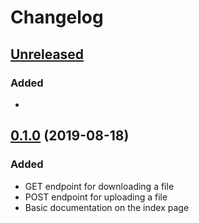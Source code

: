 # Changelog

## [Unreleased]
### Added
-

## [0.1.0] (2019-08-18)
### Added
- GET endpoint for downloading a file
- POST endpoint for uploading a file
- Basic documentation on the index page

[Unreleased]: https://github.com/goupfile/goupfile/compare/0.1.0...HEAD
[0.1.0]: https://github.com/goupfile/goupfile/releases/tag/0.1.0
